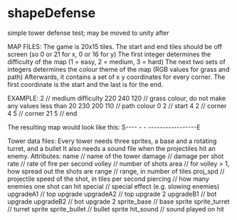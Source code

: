 # shapeDefense
simple tower defense test; may be moved to unity after

MAP FILES:
The game is 20x15 tiles. The start and end tiles should be off screen (so 0 or 21 for x, 0 or 16 for y)
The first integer determines the difficulty of the map (1 = easy, 2 = medium, 3 = hard)
The next two sets of integers determines the colour theme of the map (RGB values for grass and path)
Afterwards, it contains a set of x y coordinates for every corner.
The first coordinate is the start and the last is for the end.

EXAMPLE:
2       // medium difficulty
220 240 120 // grass colour, do not make any values less than 20
230 200 110 // path colour
0 2     // start
4 2     // corner
4 5     // corner
21 5    // end

The resulting map would look like this:
S----
    -
    -
    -----------------E

Tower data files:
Every tower needs three sprites, a base and a rotating turret, and a bullet
It also needs a sound file when the projectiles hit an enemy.
Attributes:
name        // name of the tower
damage      // damage per shot
rate        // rate of fire per second
volley      // number of shots
area        // for volley > 1, how spread out the shots are
range       // range, in number of tiles
proj_spd    // projectile speed of the shot, in tiles per second
piercing    // how many enemies one shot can hit
special     // special effect (e.g. slowing enemies)
upgradeA1   // top upgrade
upgradeA2   // top upgrade 2
upgradeB1   // bot upgrade
upgradeB2   // bot upgrade 2
sprite_base     // base sprite
sprite_turret   // turret sprite
sprite_bullet   // bullet sprite
hit_sound       // sound played on hit
